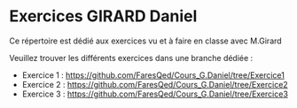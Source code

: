 # Exercices GIRARD Daniel
Ce répertoire est dédié aux exercices vu et à faire en classe avec M.Girard

Veuillez trouver les différents exercices dans une branche dédiée :

- Exercice 1 : https://github.com/FaresQed/Cours_G.Daniel/tree/Exercice1
- Exercice 2 : https://github.com/FaresQed/Cours_G.Daniel/tree/Exercice2
- Exercice 3 : https://github.com/FaresQed/Cours_G.Daniel/tree/Exercice3
